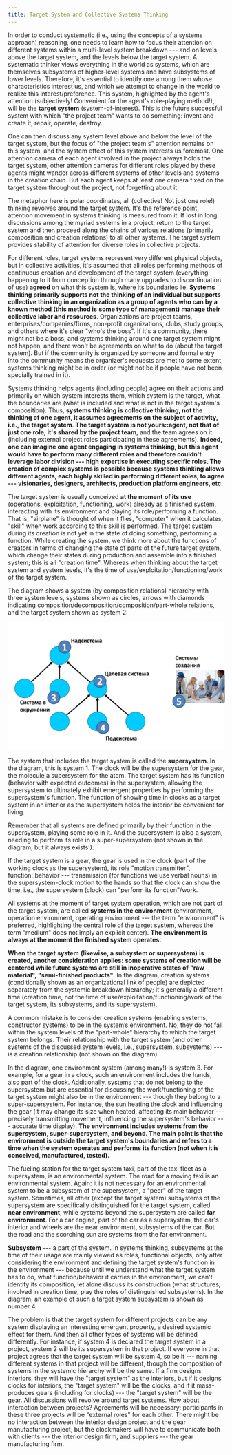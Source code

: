 ```yaml
---
title: Target System and Collective Systems Thinking
---
```


In order to conduct systematic (i.e., using the concepts of a systems approach) reasoning, one needs to learn how to focus their attention on different systems within a multi-level system breakdown --- and on levels above the target system, and the levels below the target system. A systematic thinker views everything in the world as systems, which are themselves subsystems of higher-level systems and have subsystems of lower levels. Therefore, it's essential to identify one among them whose characteristics interest us, and which we attempt to change in the world to realize this interest/preference. This system, highlighted by the agent's attention (subjectively! Convenient for the agent's role-playing method!), will be the **target system** (system-of-interest). This is the future successful system with which "the project team" wants to do something: invent and create it, repair, operate, destroy.

One can then discuss any system level above and below the level of the target system, but the focus of "the project team's" attention remains on this system, and the system effect of this system interests us foremost. One attention camera of each agent involved in the project always holds the target system, other attention cameras for different roles played by these agents might wander across different systems of other levels and systems in the creation chain. But each agent keeps at least one camera fixed on the target system throughout the project, not forgetting about it.

The metaphor here is polar coordinates, all (collective! Not just one role!) thinking revolves around the target system. It's the reference point, attention movement in systems thinking is measured from it. If lost in long discussions among the myriad systems in a project, return to the target system and then proceed along the chains of various relations (primarily composition and creation relations) to all other systems. The target system provides stability of attention for diverse roles in collective projects.

For different roles, target systems represent very different physical objects, but in collective activities, it's assumed that all roles performing methods of continuous creation and development of the target system (everything happening to it from conception through many upgrades to discontinuation of use) **agreed** on what this system is, where its boundaries lie. **Systems thinking primarily supports not the thinking of an individual but supports collective thinking** **in an organization as a group of agents who can** **by a known method** **(this method is** **some type of** **management)** **manage their collective labor and resources**. Organizations are project teams, enterprises/companies/firms, non-profit organizations, clubs, study groups, and others where it's clear "who's the boss". If it's a community, there might not be a boss, and systems thinking around one target system might not happen, and there won't be agreements on what to do (about the target system). But if the community is organized by someone and formal entry into the community means the organizer's requests are met to some extent, systems thinking might be in order (or might not be if people have not been specially trained in it).

Systems thinking helps agents (including people) agree on their actions and primarily on which system interests them, which system is the target, what the boundaries are (what is included and what is not in the target system's composition). Thus, **systems thinking is** **collective thinking, not the thinking of one** **agent, it assumes agreements on the subject of activity, i.e., the target system**. **The target system is not yours::agent, not that of just one role, it's shared by the project team**, and the team agrees on it (including external project roles participating in these agreements). **Indeed, one can imagine one agent engaging in systems thinking, but this agent would have to perform many different roles and therefore couldn't leverage labor division ---** **high expertise in executing specific roles. The creation of complex systems is possible because systems thinking allows different agents, each highly skilled in performing different roles, to agree ---** **visionaries, designers, architects, production platform engineers, etc.**

The target system is usually conceived **at the moment** **of its use** (operations, exploitation, functioning, work) already as a finished system, interacting with its environment and playing its role/performing a function. That is, "airplane" is thought of when it flies, "computer" when it calculates, "skill" when work according to this skill is performed. The target system during its creation is not yet in the state of doing something, performing a function. While creating the system, we think more about the functions of creators in terms of changing the state of parts of the future target system, which change their states during production and assemble into a finished system; this is all "creation time". Whereas when thinking about the target system and system levels, it's the time of use/exploitation/functioning/work of the target system.

The diagram shows a system (by composition relations) hierarchy with three system levels, systems shown as circles, arrows with diamonds indicating composition/decomposition/composition/part-whole relations, and the target system shown as system 2:

![](06-targeted-system-and-collective-systems-thinking-32.png)

The system that includes the target system is called the **supersystem**. In the diagram, this is system 1. The clock will be the supersystem for the gear, the molecule a supersystem for the atom. The target system has its function (behavior with expected outcomes) in the supersystem, allowing the supersystem to ultimately exhibit emergent properties by performing the supersystem's function. The function of showing time in clocks as a target system in an interior as the supersystem helps the interior be convenient for living.

Remember that all systems are defined primarily by their function in the supersystem, playing some role in it. And the supersystem is also a system, needing to perform its role in a super-supersystem (not shown in the diagram, but it always exists!).

If the target system is a gear, the gear is used in the clock (part of the working clock as the supersystem), its role "motion transmitter", function::behavior --- transmission (for functions we use verbal nouns) in the supersystem-clock motion to the hands so that the clock can show the time, i.e., the supersystem (clock) can "perform its function"/work.

All systems at the moment of target system operation, which are not part of the target system, are called **systems in the environment** (environment, operation environment, operating environment --- the term "environment" is preferred, highlighting the central role of the target system, whereas the term "medium" does not imply an explicit center). **The environment is always at the moment the finished system operates.**

**When** **the target** **system** **(likewise, a subsystem or supersystem)** **is created, another consideration applies:** **some systems of creation will be centered while future systems are still in inoperative states of "raw material", "semi-finished products"**. In the diagram, creation systems (conditionally shown as an organizational link of people) are depicted separately from the systemic breakdown hierarchy; it's generally a different time (creation time, not the time of use/exploitation/functioning/work of the target system, its subsystems, and its supersystem).

A common mistake is to consider creation systems (enabling systems, constructor systems) to be in the system’s environment. No, they do not fall within the system levels of the "part-whole" hierarchy to which the target system belongs. Their relationship with the target system (and other systems of the discussed system levels, i.e., supersystem, subsystems) --- is a creation relationship (not shown on the diagram).

In the diagram, one environment system (among many!) is system 3. For example, for a gear in a clock, such an environment includes the hands, also part of the clock. Additionally, systems that do not belong to the supersystem but are essential for discussing the work/functioning of the target system might also be in the environment --- though they belong to a super-supersystem. For instance, the sun heating the clock and influencing the gear (it may change its size when heated, affecting its main behavior --- precisely transmitting movement, influencing the supersystem's behavior --- accurate time display). **The environment includes systems from the supersystem, super-supersystem, and beyond. The main point is that the environment is outside the target system's boundaries and refers to a time when the system operates and performs its function (not when it is conceived, manufactured, tested).**

The fueling station for the target system taxi, part of the taxi fleet as a supersystem, is an environmental system. The road for a moving taxi is an environmental system. Again: it is not necessary for an environmental system to be a subsystem of the supersystem, a "peer" of the target system. Sometimes, all other (except the target system) subsystems of the supersystem are specifically distinguished for the target system, called **near environment**, while systems beyond the supersystem are called **far environment**. For a car engine, part of the car as a supersystem, the car's interior and wheels are the near environment, subsystems of the car. But the road and the scorching sun are systems from the far environment.

**Subsystem** --- a part of the system. In systems thinking, subsystems at the time of their usage are mainly viewed as roles, functional objects, only after considering the environment and defining the target system's function in the environment --- because until we understand what the target system has to do, what function/behavior it carries in the environment, we can't identify its composition, let alone discuss its construction (what structures, involved in creation time, play the roles of distinguished subsystems). In the diagram, an example of such a target system subsystem is shown as number 4.

The problem is that the target system for different projects can be any system displaying an interesting emergent property, a desired systemic effect for them. And then all other types of systems will be defined differently. For instance, if system 4 is declared the target system in a project, system 2 will be its supersystem in that project. If everyone in that project agrees that the target system will be system 4, so be it --- naming different systems in that project will be different, though the composition of systems in the systemic hierarchy will be the same. If a firm designs interiors, they will have the "target system" as the interiors, but if it designs clocks for interiors, the "target system" will be the clocks, and if it mass-produces gears (including for clocks) --- the "target system" will be the gear. All discussions will revolve around target systems. How about interaction between projects? Agreements will be necessary: participants in these three projects will be "external roles" for each other. There might be no interaction between the interior design project and the gear manufacturing project, but the clockmakers will have to communicate both with clients --- the interior design firm, and suppliers --- the gear manufacturing firm.